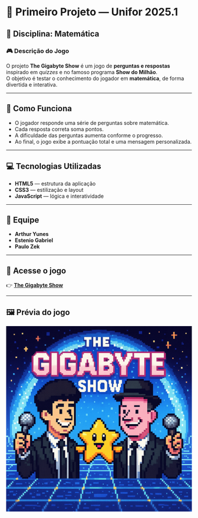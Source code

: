 # 🧮 **Primeiro Projeto — Unifor 2025.1**

## 📘 **Disciplina:** Matemática

### 🎮 **Descrição do Jogo**
O projeto **The Gigabyte Show** é um jogo de **perguntas e respostas** inspirado em *quizzes* e no famoso programa **Show do Milhão**.  
O objetivo é testar o conhecimento do jogador em **matemática**, de forma divertida e interativa.

---

## 🧠 **Como Funciona**
- O jogador responde uma série de perguntas sobre matemática.
- Cada resposta correta soma pontos.
- A dificuldade das perguntas aumenta conforme o progresso.
- Ao final, o jogo exibe a pontuação total e uma mensagem personalizada.

---

## 💻 **Tecnologias Utilizadas**
- **HTML5** — estrutura da aplicação
- **CSS3** — estilização e layout
- **JavaScript** — lógica e interatividade

---

## 👥 **Equipe**
- **Arthur Yunes**
- **Estenio Gabriel**
- **Paulo Zek**

---

## 🔗 **Acesse o jogo**
👉 [**The Gigabyte Show**](https://esteniogabriel.github.io/projetoMatematicaJogo/)

---

## 🖼️ **Prévia do jogo**
![](/image/logo1.PNG)
